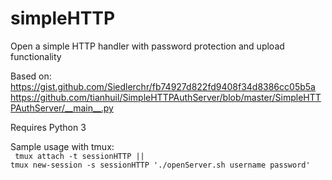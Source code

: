 # simpleHTTP
Open a simple HTTP handler with password protection and upload functionality

Based on:
</br>
https://gist.github.com/Siedlerchr/fb74927d822fd9408f34d8386cc05b5a
https://github.com/tianhuil/SimpleHTTPAuthServer/blob/master/SimpleHTTPAuthServer/__main__.py

Requires Python 3

Sample usage with tmux:
</br>
<code>
tmux attach -t sessionHTTP || tmux new-session -s sessionHTTP './openServer.sh username password'
</code>
